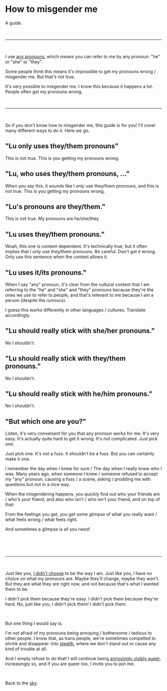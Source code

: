 # How to misgender me

A guide.

<br>

<hr>

<br>

I use [any pronouns](/pronouns), which means you can refer to me by any pronoun: "he" or "she" or "they". 

Some people think this means it's impossible to get my pronouns wrong / misgender me. But that's not true.

It's very possible to misgender me. I know this because it happens a lot. People often get my pronouns wrong.

<br>

<hr>

<br>

So if you don't know how to misgender me, this guide is for you! I'll cover many different ways to do it. Here we go.

## "Lu only uses they/them pronouns"

This is not true. This is you getting my pronouns wrong. 

## "Lu, who uses they/them pronouns, ..."

When you say this, it sounds like I *only* use they/them pronouns, and this is not true. This is you getting my pronouns wrong.

## "Lu's pronouns are they/them."

This is not true. My pronouns are he/she/they.

## "Lu uses they/them pronouns."

Woah, this one is context-dependent. It's technically true, but it often implies that I *only* use they/them pronouns. Be careful. Don't get it wrong. Only use this sentence when the context allows it. 

## "Lu uses it/its pronouns."

When I say "any" pronoun, it's clear from the cultural context that I am referring to the "he" and "she" and "they" pronouns because they're the ones we use to refer to people, and that's relevant to me because I am a person (despite the rumours).

I guess this works differently in other languages / cultures. Translate accordingly.

## "Lu should really stick with she/her pronouns."

No I shouldn't.

## "Lu should really stick with they/them pronouns."

No I shouldn't.

## "Lu should really stick with he/him pronouns."

No I shouldn't.

## "But which one are you?"

Listen, it's very convenient for you that any pronoun works for me. It's very easy. It's actually quite hard to get it wrong. It's not complicated. Just pick one. 

Just pick one. It's not a fuss. It shouldn't be a fuss. But you can certainly make it one. 

I remember the day when I knew for sure / The day when I really knew who I was. Many years ago, when someone I knew / someone refused to accept my "any" pronoun, causing a fuss / a scene, asking / prodding me with questions but not in a nice way. 

When the misgendering happens, you quickly find out who your friends are / who's your friend, and also who isn't / who isn't your friend, and on top of that: 

From the feelings you get, you get some glimpse of what you really want / what feels wrong / what feels right.

And sometimes a glimpse is all you need!

<br>

<br>

<br>

<hr>

<br>

Just like you, [I didn't choose](https://www.todepond.com/wikiblogarden/men/choose/the-way-i-am) to be the way I am. Just like you, I have no choice on what my pronouns are. Maybe they'll change, maybe they won't. But they are what they are right now, and not because that's what I wanted them to be.

I didn't pick them because they're easy. I didn't pick them because they're hard. No, just like you, I didn't pick them! I didn't pick them.

<br>

But one thing I would say is: 

I'm not afraid of my pronouns being annoying / bothersome / tedious to other people. I know that, as trans people, we're sometimes compelled to shrink and disappear: Into [stealth](https://www.todepond.com/wikiblogarden/genocide/internalised/transphobia/passing/is-bullshit), where we don't stand out or cause any kind of trouble at all. 

And I simply refuse to do that! I will continue being [annoyingly visibly queer](https://www.todepond.com/wikiblogarden/genocide/visibility/annoyingly/), increasingly so, and if you are queer too, I invite you to join me.

<br>

Back to the [sky](/sky).

